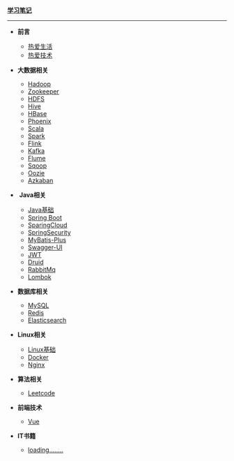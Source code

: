 [**学习笔记**](README.md)

---

- **前言**
  - [热爱生活]()
  - [热爱技术]()


- **大数据相关** 
  - [Hadoop](./大数据相关技术栈/01-Hadoop/README.md)
  - [Zookeeper]()
  - [HDFS](./大数据相关技术栈/03-HDFS/README.md)
  - [Hive]()
  - [HBase]()
  - [Phoenix]()
  - [Scala]()
  - [Spark]()
  - [Flink]()
  - [Kafka]()
  - [Flume]()
  - [Sqoop]()
  - [Oozie]()
  - [Azkaban]()


- ​ **Java相关** 

  - [Java基础]()
  - [Spring Boot]()
  - [SparingCloud]()
  - [SpringSecurity]()
  - [MyBatis-Plus]()
  - [Swagger-UI]()
  - [JWT]()
  - [Druid]()
  - [RabbitMq]()
  - [Lombok]()

- **数据库相关** 
  - [MySQL]()
  - [Redis]()
  - [Elasticsearch]()
- **Linux相关** 
  - [Linux基础]()
  - [Docker]()
  - [Nginx]()
- **算法相关** 
  - [Leetcode]()
- **前端技术** 
  - [Vue]()
- **IT书籍** 
  - [loading........]()